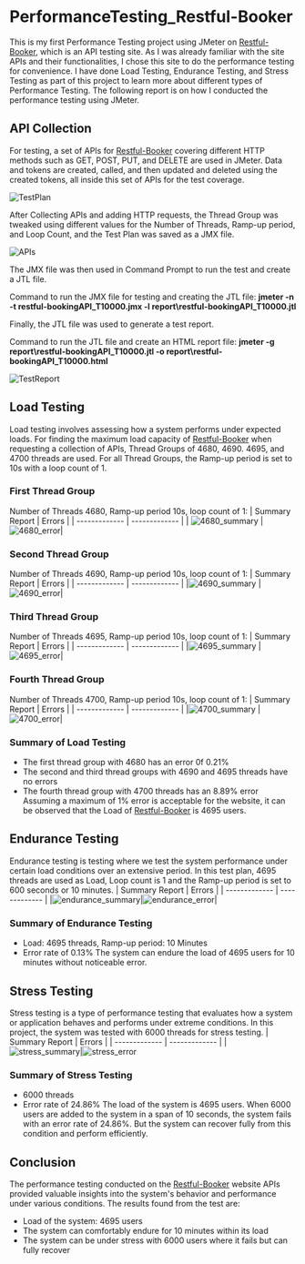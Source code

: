 # PerformanceTesting_Restful-Booker
This is my first Performance Testing project using JMeter on [Restful-Booker](http://restful-booker.herokuapp.com/), which is an API testing site. 
As I was already familiar with the site APIs and their functionalities, I chose this site to do the performance testing for convenience. 
I have done Load Testing, Endurance Testing, and Stress Testing as part of this project to learn more about different types of Performance Testing. 
The following report is on how I conducted the performance testing using JMeter.

## API Collection
For testing, a set of APIs for [Restful-Booker](http://restful-booker.herokuapp.com/) covering different HTTP methods such as GET, POST, PUT, and DELETE are used in JMeter.
Data and tokens are created, called, and then updated and deleted using the created tokens, all inside this set of APIs for the test coverage.

![TestPlan](https://github.com/salekinraju/PerformanceTesting_Restful-Booker/assets/58147883/8db9f81f-de42-4be3-b2e6-2d82cddbc0c8)

After Collecting APIs and adding HTTP requests, the Thread Group was tweaked using different values for the Number of Threads, Ramp-up period, and Loop Count, and the Test Plan was saved as a JMX file.


![APIs](https://github.com/salekinraju/PerformanceTesting_Restful-Booker/assets/58147883/b5d0d24b-e3d4-4ec8-9d5f-84de0d02bece)

The JMX file was then used in Command Prompt to run the test and create a JTL file. 

Command to run the JMX file for testing and creating the JTL file: **jmeter -n -t restful-bookingAPI_T10000.jmx -l report\restful-bookingAPI_T10000.jtl**

Finally, the JTL file was used to generate a test report.

Command to run the JTL file and create an HTML report file: **jmeter -g report\restful-bookingAPI_T10000.jtl -o report\restful-bookingAPI_T10000.html**


![TestReport](https://github.com/salekinraju/PerformanceTesting_Restful-Booker/assets/58147883/b8a2e20a-7d48-4183-b27a-7d491a032902)

## Load Testing
Load testing involves assessing how a system performs under expected loads. For finding the maximum load capacity of [Restful-Booker](http://restful-booker.herokuapp.com/) when requesting a collection of APIs, Thread Groups of 4680, 4690. 4695, and 4700 threads are used. 
For all Thread Groups, the Ramp-up period is set to 10s with a loop count of 1.

### First Thread Group
Number of Threads 4680, Ramp-up period 10s, loop count of 1:
| Summary Report | Errors |
| ------------- | ------------- |
|  ![4680_summary](https://github.com/salekinraju/PerformanceTesting_Restful-Booker/assets/58147883/397e7646-7d5c-4911-b08f-a5cfc19406f5) |![4680_error](https://github.com/salekinraju/PerformanceTesting_Restful-Booker/assets/58147883/f8481f53-435c-4447-80ba-42467a3265aa)|

### Second Thread Group
Number of Threads 4690, Ramp-up period 10s, loop count of 1:
| Summary Report | Errors |
| ------------- | ------------- |
|![4690_summary](https://github.com/salekinraju/PerformanceTesting_Restful-Booker/assets/58147883/7842cfbe-e7ce-49f2-86cc-5126933a2c09) |![4690_error](https://github.com/salekinraju/PerformanceTesting_Restful-Booker/assets/58147883/40ed3a4d-dea8-4b50-9add-3e2f41ec6f6e)|

### Third Thread Group
Number of Threads 4695, Ramp-up period 10s, loop count of 1:
| Summary Report | Errors |
| ------------- | ------------- |
|![4695_summary](https://github.com/salekinraju/PerformanceTesting_Restful-Booker/assets/58147883/e5b3cc0e-85b2-426b-8b3a-76c6def85558) |![4695_error](https://github.com/salekinraju/PerformanceTesting_Restful-Booker/assets/58147883/0f3e4dbb-7d0f-4cca-9b9a-dab08d7dbbd9)|

### Fourth Thread Group
Number of Threads 4700, Ramp-up period 10s, loop count of 1:
| Summary Report | Errors |
| ------------- | ------------- |
|![4700_summary](https://github.com/salekinraju/PerformanceTesting_Restful-Booker/assets/58147883/39c40fb6-6bba-4f73-883a-fc9354f90725) |![4700_error](https://github.com/salekinraju/PerformanceTesting_Restful-Booker/assets/58147883/cfc14094-6eaa-4c86-b15e-797d7224259c)|

### Summary of Load Testing
* The first thread group with 4680 has an error 0f 0.21%
* The second and third thread groups with 4690 and 4695 threads have no errors
* The fourth thread group with 4700 threads has an 8.89% error
Assuming a maximum of 1% error is acceptable for the website, it can be observed that the Load of [Restful-Booker](http://restful-booker.herokuapp.com/) is 4695 users.

## Endurance Testing
Endurance testing is testing where we test the system performance under certain load conditions over an extensive period. In this test plan, 4695 threads are used as Load, Loop count is 1 and the Ramp-up period is set to 600 seconds or 10 minutes. 
| Summary Report | Errors |
| ------------- | ------------- |
|![endurance_summary](https://github.com/salekinraju/PerformanceTesting_Restful-Booker/assets/58147883/d8d6d444-b027-4eb5-8762-b3a4649dba88)|![endurance_error](https://github.com/salekinraju/PerformanceTesting_Restful-Booker/assets/58147883/ddad1bd2-646f-428b-8426-26031f4f6d73)|

### Summary of Endurance Testing
* Load: 4695 threads, Ramp-up period: 10 Minutes
* Error rate of 0.13%
The system can endure the load of 4695 users for 10 minutes without noticeable error.

## Stress Testing
Stress testing is a type of performance testing that evaluates how a system or application behaves and performs under extreme conditions. In this project, the system was tested with 6000 threads for stress testing. 
| Summary Report | Errors |
| ------------- | ------------- |
|![stress_summary](https://github.com/salekinraju/PerformanceTesting_Restful-Booker/assets/58147883/11f4297f-f3ab-4548-a696-837e1e64b005)|![stress_error](https://github.com/salekinraju/PerformanceTesting_Restful-Booker/assets/58147883/311a2d39-0573-4b19-953e-55467e104aa3)

### Summary of Stress Testing
* 6000 threads
* Error rate of 24.86%
The load of the system is 4695 users. When 6000 users are added to the system in a span of 10 seconds, the system fails with an error rate of 24.86%. But the system can recover fully from this condition and perform efficiently.

## Conclusion
The performance testing conducted on the [Restful-Booker](http://restful-booker.herokuapp.com/) website APIs provided valuable insights into the system's behavior and performance under various conditions. The results found from the test are:
* Load of the system: 4695 users
* The system can comfortably endure for 10 minutes within its load
* The system can be under stress with 6000 users where it fails but can fully recover
